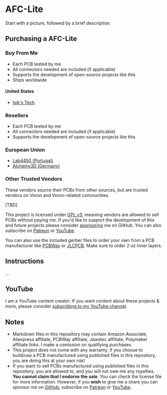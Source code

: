 # AFC-Lite
Start with a picture, followed by a brief description.

## Purchasing a AFC-Lite
### Buy From Me
- Each PCB tested by me
- All connectors needed are included (if applicable)
- Supports the development of open-source projects like this
- Ships worldwide

#### United States
- [Isik's Tech](.)

### Resellers
- Each PCB tested by me
- All connectors needed are included (if applicable)
- Supports the development of open-source projects like this
### European Union
- [Lab4450 (Portugal)](.)
- [Alchemy3D (Germany)](.)

### Other Trusted Vendors
These vendors source their PCBs from other sources, but are trusted vendors on Voron and Voron-related communities.

[TBD]

This project is licensed under [GPL v3](./LICENSE), meaning vendors are allowed to sell PCBs without paying me. If you'd like to support the development of this and future projects please consider [sponsoring](https://github.com/sponsors/xbst) me on GitHub. You can also subscribe on [Patreon](https://l.isiks.tech/patreon) or [YouTube](https://l.isiks.tech/member).

You can also use the included gerber files to order your own from a PCB manufacturer like [PCBWay](https://www.pcbway.com/setinvite.aspx?inviteid=374841) or [JLCPCB](https://jlcpcb.com/). Make sure to order 2 oz inner layers.
<br>

## Instructions

...

## YouTube

I am a YouTube content creator. If you want content about these projects & more, please consider [subscribing to my YouTube channel](https://www.youtube.com/channel/UClAWYmCkHjsbaX9Wz1df2mg).

## Notes
- Markdown files in this repository may contain Amazon Associate, Aliexpress affiliate, PCBWay affiliate, Jawstec affiliate, Polymaker affiliate links. I make a comission on qualifying purchases.
- This project does not come with any warranty, if you choose to build/use a PCB manufactured using published files in this repository, you are doing this at your own risk!
- If you want to sell PCBs manufactured using published files in this repository, you are allowed to, and you will not owe me any royalties. **You cannot claim that I endorse the sale**. You can check the license file for more information. However, if you **wish** to give me a share you can sponsor me on [GitHub](https://github.com/sponsors/xbst), subscribe on [Patreon](https://l.isiks.tech/patreon) or [YouTube](https://l.isiks.tech/member).
